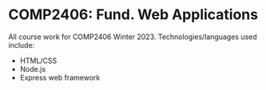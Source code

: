 # COMP2406: Fund. Web Applications
All course work for COMP2406 Winter 2023. Technologies/languages used include:
- HTML/CSS
- Node.js
- Express web framework
